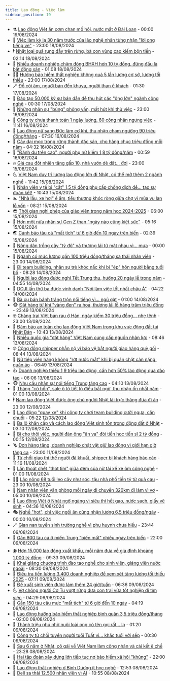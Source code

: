 ```yaml
---
title: Lao động - Việc làm
sidebar_position: 19
---
```


<!-- dantri-lao-dong-viec-lam:START -->
- ⚗️ [Lao động Việt ăn cơm chan mồ hôi, nước mắt ở Đài Loan](https://dantri.com.vn/lao-dong-viec-lam/lao-dong-viet-an-com-chan-mo-hoi-nuoc-mat-o-dai-loan-20240818164550946.htm) - 00:00 19/08/2024
- 🙉 [Việc làm kỳ lạ 30 năm trước của lão nghệ nhân từng nhận &quot;lời ong tiếng ve&quot;](https://dantri.com.vn/lao-dong-viec-lam/viec-lam-ky-la-30-nam-truoc-cua-lao-nghe-nhan-tung-nhan-loi-ong-tieng-ve-20240817170600905.htm) - 23:00 18/08/2024
- 🕴 [Nhặt loại quả rụng đầy trên rừng, bà con vùng cao kiếm bộn tiền](https://dantri.com.vn/lao-dong-viec-lam/nhat-loai-qua-rung-day-tren-rung-ba-con-vung-cao-kiem-bon-tien-20240818082903279.htm) - 02:14 18/08/2024
- 🧐 [Nhiều doanh nghiệp chậm đóng BHXH hơn 10 tỷ đồng, đứng đầu là bất động sản](https://dantri.com.vn/lao-dong-viec-lam/nhieu-doanh-nghiep-cham-dong-bhxh-hon-10-ty-dong-dung-dau-la-bat-dong-san-20240818060531877.htm) - 01:08 18/08/2024
- 🧑‍💻 [Hưởng bảo hiểm thất nghiệp không quá 5 lần lương cơ sở, lương tối thiểu](https://dantri.com.vn/lao-dong-viec-lam/huong-bao-hiem-that-nghiep-khong-qua-5-lan-luong-co-so-luong-toi-thieu-20240817101601608.htm) - 23:00 17/08/2024
- 🪄 [Đồ cõi âm, người bán đến khuya, người than ế khách](https://dantri.com.vn/lao-dong-viec-lam/do-coi-am-nguoi-ban-den-khuya-nguoi-than-e-khach-20240816142812470.htm) - 01:30 17/08/2024
- 🦣 [Đào tạo 50.000 kỹ sư bán dẫn để thu hút các &quot;ông lớn&quot; ngành công nghệ](https://dantri.com.vn/lao-dong-viec-lam/dao-tao-50000-ky-su-ban-dan-de-thu-hut-cac-ong-lon-nganh-cong-nghe-20240817000953280.htm) - 00:30 17/08/2024
- 🎡 [Những nhân sự &quot;bùng&quot; phỏng vấn, mất hút khi thử việc](https://dantri.com.vn/lao-dong-viec-lam/nhung-nhan-su-bung-phong-van-mat-hut-khi-thu-viec-20240816194315045.htm) - 23:00 16/08/2024
- 🦍 [Công ty chưa thanh toán 1 ngày lương, 60 công nhân ngưng việc](https://dantri.com.vn/lao-dong-viec-lam/cong-ty-chua-thanh-toan-1-ngay-luong-60-cong-nhan-ngung-viec-20240816181009393.htm) - 11:41 16/08/2024
- 🫶 [Lao động nữ sang Đức làm cơ khí, thu nhập chạm ngưỡng 90 triệu đồng/tháng](https://dantri.com.vn/lao-dong-viec-lam/lao-dong-nu-sang-duc-lam-co-khi-thu-nhap-cham-nguong-90-trieu-dongthang-20240816130821817.htm) - 07:30 16/08/2024
- 🥸 [Cây dại mọc trong rừng thành đặc sản, cho hàng chục triệu đồng mỗi năm](https://dantri.com.vn/lao-dong-viec-lam/cay-dai-moc-trong-rung-thanh-dac-san-cho-hang-chuc-trieu-dong-moi-nam-20240816095943306.htm) - 04:32 16/08/2024
- 🎡 [&quot;Đánh đu trên cao&quot;, người phụ nữ kiếm 1,8 tỷ đồng/năm](https://dantri.com.vn/lao-dong-viec-lam/danh-du-tren-cao-nguoi-phu-nu-kiem-18-ty-dongnam-20240815154420941.htm) - 00:59 16/08/2024
- 🔥 [Giá cau đột nhiên tăng gấp 10, nhà vườn dè dặt... đợi](https://dantri.com.vn/lao-dong-viec-lam/gia-cau-dot-nhien-tang-gap-10-nha-vuon-de-dat-doi-20240815165438031.htm) - 23:00 15/08/2024
- 🌜 [Việt Nam duy trì lượng lao động lớn đi Nhật, có thể mở thêm 2 ngành nghề](https://dantri.com.vn/lao-dong-viec-lam/viet-nam-duy-tri-luong-lao-dong-lon-di-nhat-co-the-mo-them-2-nganh-nghe-20240815181743720.htm) - 11:42 15/08/2024
- 🤭 [Nhân viên y tế bị &quot;cắt&quot; 1,5 tỷ đồng phụ cấp chống dịch để… tạo sự đoàn kết!](https://dantri.com.vn/lao-dong-viec-lam/nhan-vien-y-te-bi-cat-15-ty-dong-phu-cap-chong-dich-de-tao-su-doan-ket-20240815171418309.htm) - 10:43 15/08/2024
- 🏊 [&quot;Nhà lầu, xe hơi&quot; ế ẩm, tiểu thương khóc ròng giữa chợ vì mùa vu lan lỗ vốn](https://dantri.com.vn/lao-dong-viec-lam/nha-lau-xe-hoi-e-am-tieu-thuong-khoc-rong-giua-cho-vi-mua-vu-lan-lo-von-20240815144104523.htm) - 08:21 15/08/2024
- 😎 [Thời gian nghỉ phép của giáo viên trong năm học 2024-2025](https://dantri.com.vn/lao-dong-viec-lam/thoi-gian-nghi-phep-cua-giao-vien-trong-nam-hoc-2024-2025-20240814181000951.htm) - 06:00 15/08/2024
- 🤖 [Hơn một nửa nhân sự Gen Z than &quot;ngày nào cũng kiệt sức&quot;](https://dantri.com.vn/lao-dong-viec-lam/hon-mot-nua-nhan-su-gen-z-than-ngay-nao-cung-kiet-suc-20240814141510598.htm) - 05:16 15/08/2024
- 🌏 [Cảnh báo tàu cá &quot;mất tích&quot; từ 6 giờ đến 10 ngày trên biển](https://dantri.com.vn/lao-dong-viec-lam/canh-bao-tau-ca-mat-tich-tu-6-gio-den-10-ngay-tren-bien-20240815075844689.htm) - 02:39 15/08/2024
- 🦏 [Nông dân trồng cây &quot;tỷ đô&quot; và thương lái từ mặt nhau vì... mưa](https://dantri.com.vn/lao-dong-viec-lam/nong-dan-trong-cay-ty-do-va-thuong-lai-tu-mat-nhau-vi-mua-20240814130203592.htm) - 00:00 15/08/2024
- 🤔 [Ngành có mức lương gần 100 triệu đồng/tháng sa thải nhân viên](https://dantri.com.vn/lao-dong-viec-lam/nganh-co-muc-luong-gan-100-trieu-dongthang-sa-thai-nhan-vien-20240813112320833.htm) - 23:00 14/08/2024
- 🌮 [Đi team building, nhân sự trẻ khóc nấc khi bị &quot;ép&quot; hôn người bằng tuổi bố](https://dantri.com.vn/lao-dong-viec-lam/di-team-building-nhan-su-tre-khoc-nac-khi-bi-ep-hon-nguoi-bang-tuoi-bo-20240814115049868.htm) - 08:28 14/08/2024
- 💪 [Người lao động được nghỉ Tết Trung thu, hưởng 20 ngày lễ trong năm](https://dantri.com.vn/lao-dong-viec-lam/nguoi-lao-dong-duoc-nghi-tet-trung-thu-huong-20-ngay-le-trong-nam-20240814100114741.htm) - 04:55 14/08/2024
- 💪 [DOJI lần thứ ba được vinh danh &quot;Nơi làm việc tốt nhất châu Á&quot;](https://dantri.com.vn/lao-dong-viec-lam/doji-lan-thu-ba-duoc-vinh-danh-noi-lam-viec-tot-nhat-chau-a-20240814110756217.htm) - 04:22 14/08/2024
- 🦒 [Bà cụ bán bánh tráng trộn nổi tiếng vì… ngủ gật](https://dantri.com.vn/lao-dong-viec-lam/ba-cu-ban-banh-trang-tron-noi-tieng-vi-ngu-gat-20240813104431039.htm) - 01:00 14/08/2024
- 🐵 [Đặt hàng từ khi &quot;vàng đen&quot; ra hoa, thương lái lỗ hàng trăm triệu đồng](https://dantri.com.vn/lao-dong-viec-lam/dat-hang-tu-khi-vang-den-ra-hoa-thuong-lai-lo-hang-tram-trieu-dong-20240813165256008.htm) - 23:49 13/08/2024
- 🤓 [Chàng trai Việt bán rau ở Hàn, ngày kiếm 30 triệu đồng... nhẹ tênh](https://dantri.com.vn/lao-dong-viec-lam/chang-trai-viet-ban-rau-o-han-ngay-kiem-30-trieu-dong-nhe-tenh-20240813111927795.htm) - 23:00 13/08/2024
- 🧐 [Đảm bảo an toàn cho lao động Việt Nam trong khu vực động đất tại Nhật Bản](https://dantri.com.vn/lao-dong-viec-lam/dam-bao-an-toan-cho-lao-dong-viet-nam-trong-khu-vuc-dong-dat-tai-nhat-ban-20240813161440362.htm) - 10:43 13/08/2024
- 💪 [Nhiều quốc gia &quot;đặt hàng&quot; Việt Nam cung cấp nguồn nhân lực](https://dantri.com.vn/lao-dong-viec-lam/nhieu-quoc-gia-dat-hang-viet-nam-cung-cap-nguon-nhan-luc-20240813134558793.htm) - 08:46 13/08/2024
- 🤓 [Cộng đồng shipper phẫn nộ vì bảo vệ bắt người giao hàng quỳ gối](https://dantri.com.vn/lao-dong-viec-lam/cong-dong-shipper-phan-no-vi-bao-ve-bat-nguoi-giao-hang-quy-goi-20240813131511841.htm) - 08:44 13/08/2024
- 💯 [Nữ tiếp viên hàng không &quot;rớt nước mắt&quot; khi bị quản chặt cân nặng, quần áo](https://dantri.com.vn/lao-dong-viec-lam/nu-tiep-vien-hang-khong-rot-nuoc-mat-khi-bi-quan-chat-can-nang-quan-ao-20240812143453781.htm) - 06:49 13/08/2024
- 👍 [Doanh nghiệp thiếu 1,9 triệu lao động, cần hơn 50% lao động qua đào tạo](https://dantri.com.vn/lao-dong-viec-lam/doanh-nghiep-thieu-19-trieu-lao-dong-can-hon-50-lao-dong-qua-dao-tao-20240813112524209.htm) - 06:06 13/08/2024
- 🐵 [Nhu cầu nhân sự nói tiếng Trung tăng cao](https://dantri.com.vn/lao-dong-viec-lam/nhu-cau-nhan-su-noi-tieng-trung-tang-cao-20240812151722610.htm) - 04:10 13/08/2024
- 💂 [Tháng &quot;cô hồn&quot;, sale ô tô tiết lộ điều bất ngờ, thu nhập ổn nhất năm](https://dantri.com.vn/lao-dong-viec-lam/thang-co-hon-sale-o-to-tiet-lo-dieu-bat-ngo-thu-nhap-on-nhat-nam-20240812112605800.htm) - 01:00 13/08/2024
- 🕴 [Nam lao động Việt được ông chủ người Nhật lái trực thăng đưa đi ăn](https://dantri.com.vn/lao-dong-viec-lam/nam-lao-dong-viet-duoc-ong-chu-nguoi-nhat-lai-truc-thang-dua-di-an-20240812144103627.htm) - 23:00 12/08/2024
- 👀 [Lao động &quot;quay xe&quot; khi công ty chơi team building cưỡi ngựa, cắn chuối](https://dantri.com.vn/lao-dong-viec-lam/lao-dong-quay-xe-khi-cong-ty-choi-team-building-cuoi-ngua-can-chuoi-20240812094941678.htm) - 05:22 12/08/2024
- 🦄 [Ba lô khẩn cấp và cách lao động Việt sinh tồn trong động đất ở Nhật](https://dantri.com.vn/lao-dong-viec-lam/ba-lo-khan-cap-va-cach-lao-dong-viet-sinh-ton-trong-dong-dat-o-nhat-20240812095236391.htm) - 03:10 12/08/2024
- 🔭 [Bị cho thôi việc, người đàn ông &quot;ăn vạ&quot; đòi tiền học tiến sĩ 2 tỷ đồng](https://dantri.com.vn/lao-dong-viec-lam/bi-cho-thoi-viec-nguoi-dan-ong-an-va-doi-tien-hoc-tien-si-2-ty-dong-20240811132536717.htm) - 00:15 12/08/2024
- 🪜 [Đơn hàng tăng, doanh nghiệp chật vật giữ lao động vì giới hạn giờ tăng ca](https://dantri.com.vn/lao-dong-viec-lam/don-hang-tang-doanh-nghiep-chat-vat-giu-lao-dong-vi-gioi-han-gio-tang-ca-20240810151446421.htm) - 23:00 11/08/2024
- 🌊 [Từ chối giao thi thể người đã khuất, shipper bị khách hàng báo cáo](https://dantri.com.vn/lao-dong-viec-lam/tu-choi-giao-thi-the-nguoi-da-khuat-shipper-bi-khach-hang-bao-cao-20240810121132074.htm) - 11:16 11/08/2024
- 💯 [Lần thoát chết &quot;thót tim&quot; giữa đêm của nữ tài xế xe ôm công nghệ](https://dantri.com.vn/lao-dong-viec-lam/lan-thoat-chet-thot-tim-giua-dem-cua-nu-tai-xe-xe-om-cong-nghe-20240810130016320.htm) - 01:00 11/08/2024
- 👨‍🏫 [Lão nông 68 tuổi leo cây như sóc, tậu nhà phố tiền tỷ từ quả cau](https://dantri.com.vn/lao-dong-viec-lam/lao-nong-68-tuoi-leo-cay-nhu-soc-tau-nha-pho-tien-ty-tu-qua-cau-20240810142923653.htm) - 23:00 10/08/2024
- 🙉 [Nam nhân viên văn phòng mỗi ngày di chuyển 320km đi làm vì vợ](https://dantri.com.vn/lao-dong-viec-lam/nam-nhan-vien-van-phong-moi-ngay-di-chuyen-320km-di-lam-vi-vo-20240809165816186.htm) - 05:00 10/08/2024
- 🦄 [Lao động Việt ở Nhật ngỡ ngàng vì siêu thị hết gạo, nước sạch, giấy vệ sinh](https://dantri.com.vn/lao-dong-viec-lam/lao-dong-viet-o-nhat-ngo-ngang-vi-sieu-thi-het-gao-nuoc-sach-giay-ve-sinh-20240810110243090.htm) - 04:36 10/08/2024
- 🎭 [Nghề &quot;hot&quot;, chỉ việc ngồi ăn cũng nhận lương 6,5 triệu đồng/ngày](https://dantri.com.vn/lao-dong-viec-lam/nghe-hot-chi-viec-ngoi-an-cung-nhan-luong-65-trieu-dongngay-20240809163157130.htm) - 00:00 10/08/2024
- 🪄 [Gian nan tuyển sinh trường nghề vì phụ huynh chưa hiểu](https://dantri.com.vn/lao-dong-viec-lam/gian-nan-tuyen-sinh-truong-nghe-vi-phu-huynh-chua-hieu-20240809134401052.htm) - 23:44 09/08/2024
- 🌁 [Gần 800 tàu cá ở miền Trung &quot;biến mất&quot; nhiều ngày trên biển](https://dantri.com.vn/lao-dong-viec-lam/gan-800-tau-ca-o-mien-trung-bien-mat-nhieu-ngay-tren-bien-20240809143117571.htm) - 22:00 09/08/2024
- ⛽️ [Hơn 15.000 lao động xuất khẩu, mỗi năm đưa về gia đình khoảng 1.000 tỷ đồng](https://dantri.com.vn/lao-dong-viec-lam/hon-15000-lao-dong-xuat-khau-moi-nam-dua-ve-gia-dinh-khoang-1000-ty-dong-20240809145320734.htm) - 09:33 09/08/2024
- 🤩 [Khai giảng chương trình đào tạo nghề cho sinh viên, giảng viên nước ngoài](https://dantri.com.vn/lao-dong-viec-lam/khai-giang-chuong-trinh-dao-tao-nghe-cho-sinh-vien-giang-vien-nuoc-ngoai-20240809143722302.htm) - 08:30 09/08/2024
- 🌝 [Điều tra tiền lương 3.400 doanh nghiệp để xem xét tăng lương tối thiểu 2025](https://dantri.com.vn/lao-dong-viec-lam/dieu-tra-tien-luong-3400-doanh-nghiep-de-xem-xet-tang-luong-toi-thieu-2025-20240809135435173.htm) - 07:11 09/08/2024
- 🤗 [Đề xuất sinh viên được làm thêm 24 giờ/tuần](https://dantri.com.vn/lao-dong-viec-lam/de-xuat-sinh-vien-duoc-lam-them-24-giotuan-20240809124507295.htm) - 06:36 09/08/2024
- 🌜 [Vợ chồng người Cơ Tu vượt rừng đưa con trai vừa tốt nghiệp đi tìm việc](https://dantri.com.vn/lao-dong-viec-lam/vo-chong-nguoi-co-tu-vuot-rung-dua-con-trai-vua-tot-nghiep-di-tim-viec-20240809102549979.htm) - 04:29 09/08/2024
- 👀 [Gần 150 tàu câu mực &quot;mất tích&quot; từ 6 giờ đến 10 ngày](https://dantri.com.vn/lao-dong-viec-lam/gan-150-tau-cau-muc-mat-tich-tu-6-gio-den-10-ngay-20240809110425320.htm) - 04:19 09/08/2024
- 🫣 [Lao động hưởng bảo hiểm thất nghiệp bình quân 3,5 triệu đồng/tháng](https://dantri.com.vn/lao-dong-viec-lam/lao-dong-huong-bao-hiem-that-nghiep-binh-quan-35-trieu-dongthang-20240808220008391.htm) - 02:00 09/08/2024
- 🧠 [Thành triệu phú nhờ nuôi loài ong có tên gọi rất... lạ](https://dantri.com.vn/lao-dong-viec-lam/thanh-trieu-phu-nho-nuoi-loai-ong-co-ten-goi-rat-la-20240808162042866.htm) - 01:20 09/08/2024
- 🎊 [Công ty từ chối tuyển người tuổi Tuất vì... khắc tuổi với sếp](https://dantri.com.vn/lao-dong-viec-lam/cong-ty-tu-choi-tuyen-nguoi-tuoi-tuat-vi-khac-tuoi-voi-sep-20240808165757577.htm) - 00:30 09/08/2024
- 🧰 [Sau 6 năm ở Nhật, cô gái về Việt Nam làm công nhân và cái kết ê chề](https://dantri.com.vn/lao-dong-viec-lam/sau-6-nam-o-nhat-co-gai-ve-viet-nam-lam-cong-nhan-va-cai-ket-e-che-20240808222014062.htm) - 23:28 08/08/2024
- 🐘 [Hai tập đoàn xây dựng lớn tiếp tục nợ bảo hiểm xã hội &quot;khủng&quot;](https://dantri.com.vn/lao-dong-viec-lam/hai-tap-doan-xay-dung-lon-tiep-tuc-no-bao-hiem-xa-hoi-khung-20240808175417556.htm) - 22:00 08/08/2024
- 🥳 [Lao động thất nghiệp ở Bình Dương ít học nghề](https://dantri.com.vn/lao-dong-viec-lam/lao-dong-that-nghiep-o-binh-duong-it-hoc-nghe-20240808192311655.htm) - 12:53 08/08/2024
- 🐎 [Dell sa thải 12.500 nhân viên vì AI](https://dantri.com.vn/lao-dong-viec-lam/dell-sa-thai-12500-nhan-vien-vi-ai-20240808162333467.htm) - 10:55 08/08/2024<!-- dantri-lao-dong-viec-lam:END -->
